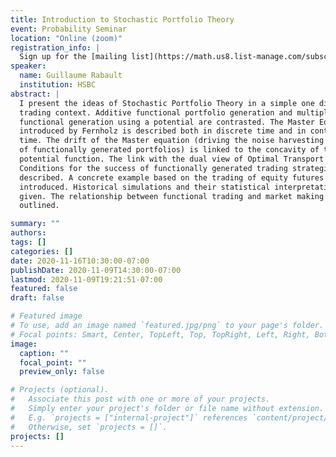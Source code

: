 ```yaml
---
title: Introduction to Stochastic Portfolio Theory
event: Probability Seminar
location: "Online (zoom)"
registration_info: |
  Sign up for the [mailing list](https://math.us8.list-manage.com/subscribe/post?u=c9cc3beec9fa57d7299ac161c&id=845fe9abdc) to receive the connection details
speaker:
  name: Guillaume Rabault
  institution: HSBC
abstract: |
  I present the ideas of Stochastic Portfolio Theory in a simple one dimensional
  trading context. Additive functional portfolio generation and multiplicative
  functional generation using a potential are contrasted. The Master Equation
  introduced by Fernholz is described both in discrete time and in continuous
  time. The drift of the Master equation (driving the noise harvesting property
  of functionally generated portfolios) is linked to the concavity of the
  potential function. The link with the dual view of Optimal Transport is made.
  Conditions for the success of functionally generated trading strategies are
  described. A concrete example based on the trading of equity futures is then
  introduced. Historical simulations and their statistical interpretation are
  given. The relationship between functional trading and market making is
  outlined.

summary: ""
authors: 
tags: []
categories: []
date: 2020-11-16T10:30:00-07:00
publishDate: 2020-11-09T14:30:00-07:00
lastmod: 2020-11-09T19:21:51-07:00
featured: false
draft: false

# Featured image
# To use, add an image named `featured.jpg/png` to your page's folder.
# Focal points: Smart, Center, TopLeft, Top, TopRight, Left, Right, BottomLeft, Bottom, BottomRight.
image:
  caption: ""
  focal_point: ""
  preview_only: false

# Projects (optional).
#   Associate this post with one or more of your projects.
#   Simply enter your project's folder or file name without extension.
#   E.g. `projects = ["internal-project"]` references `content/project/deep-learning/index.md`.
#   Otherwise, set `projects = []`.
projects: []
---
```

